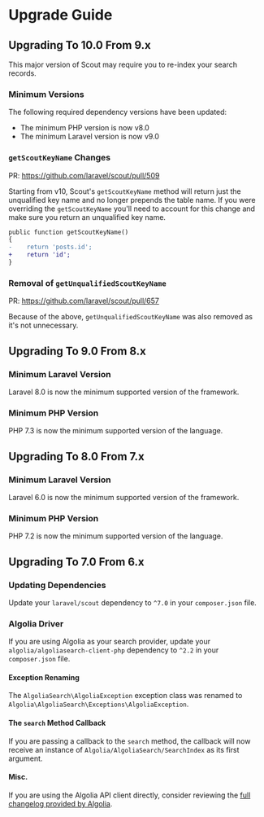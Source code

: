 # Upgrade Guide

## Upgrading To 10.0 From 9.x

This major version of Scout may require you to re-index your search records.

### Minimum Versions

The following required dependency versions have been updated:

- The minimum PHP version is now v8.0
- The minimum Laravel version is now v9.0

### `getScoutKeyName` Changes

PR: https://github.com/laravel/scout/pull/509

Starting from v10, Scout's `getScoutKeyName` method will return just the unqualified key name and no longer prepends the table name. If you were overriding the `getScoutKeyName` you'll need to account for this change and make sure you return an unqualified key name.

```diff
public function getScoutKeyName()
{
-    return 'posts.id';
+    return 'id';
}
```

### Removal of `getUnqualifiedScoutKeyName`

PR: https://github.com/laravel/scout/pull/657

Because of the above, `getUnqualifiedScoutKeyName` was also removed as it's not unnecessary. 

## Upgrading To 9.0 From 8.x

### Minimum Laravel Version

Laravel 8.0 is now the minimum supported version of the framework.

### Minimum PHP Version

PHP 7.3 is now the minimum supported version of the language.

## Upgrading To 8.0 From 7.x

### Minimum Laravel Version

Laravel 6.0 is now the minimum supported version of the framework.

### Minimum PHP Version

PHP 7.2 is now the minimum supported version of the language.

## Upgrading To 7.0 From 6.x

### Updating Dependencies

Update your `laravel/scout` dependency to `^7.0` in your `composer.json` file.

### Algolia Driver

If you are using Algolia as your search provider, update your `algolia/algoliasearch-client-php` dependency to `^2.2` in your `composer.json` file.

#### Exception Renaming

The `AlgoliaSearch\AlgoliaException` exception class was renamed to `Algolia\AlgoliaSearch\Exceptions\AlgoliaException`.

#### The `search` Method Callback

If you are passing a callback to the `search` method, the callback will now receive an instance of `Algolia/AlgoliaSearch/SearchIndex` as its first argument.

#### Misc.

If you are using the Algolia API client directly, consider reviewing the [full changelog provided by Algolia](https://github.com/algolia/algoliasearch-client-php/blob/master/docs/UPGRADE-from-v1-to-v2.md).
